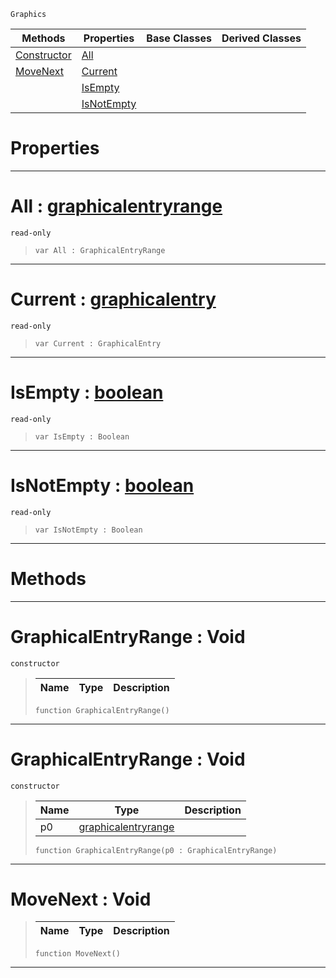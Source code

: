  `Graphics`

|Methods|Properties|Base Classes|Derived Classes|
|---|---|---|---|
|[ Constructor](https://github.com/PlasmaEngine/PlasmaDocs/blob/master/code_reference/class_reference/graphicalentryrange.markdown#graphicalentryrange-void)|[ All](https://github.com/PlasmaEngine/PlasmaDocs/blob/master/code_reference/class_reference/graphicalentryrange.markdown#all-plasma-engine-document)| | |
|[ MoveNext](https://github.com/PlasmaEngine/PlasmaDocs/blob/master/code_reference/class_reference/graphicalentryrange.markdown#movenext-void)|[ Current](https://github.com/PlasmaEngine/PlasmaDocs/blob/master/code_reference/class_reference/graphicalentryrange.markdown#current-plasma-engine-docu)| | |
| |[ IsEmpty](https://github.com/PlasmaEngine/PlasmaDocs/blob/master/code_reference/class_reference/graphicalentryrange.markdown#isempty-plasma-engine-docu)| | |
| |[ IsNotEmpty](https://github.com/PlasmaEngine/PlasmaDocs/blob/master/code_reference/class_reference/graphicalentryrange.markdown#isnotempty-plasma-engine-d)| | |


 #  Properties


---  
 #  All : [graphicalentryrange](https://github.com/PlasmaEngine/PlasmaDocs/blob/master/code_reference/class_reference/graphicalentryrange.markdown)

 `read-only`

> 
> ``` lang=cpp, name=Lightning
> var All : GraphicalEntryRange


---  
 #  Current : [graphicalentry](https://github.com/PlasmaEngine/PlasmaDocs/blob/master/code_reference/class_reference/graphicalentry.markdown)

 `read-only`

> 
> ``` lang=cpp, name=Lightning
> var Current : GraphicalEntry


---  
 #  IsEmpty : [boolean](https://github.com/PlasmaEngine/PlasmaDocs/blob/master/code_reference/lightning_base_types/boolean.markdown)

 `read-only`

> 
> ``` lang=cpp, name=Lightning
> var IsEmpty : Boolean


---  
 #  IsNotEmpty : [boolean](https://github.com/PlasmaEngine/PlasmaDocs/blob/master/code_reference/lightning_base_types/boolean.markdown)

 `read-only`

> 
> ``` lang=cpp, name=Lightning
> var IsNotEmpty : Boolean


---  
 #  Methods


---  
 #  GraphicalEntryRange : Void

 `constructor`

> 
> |Name|Type|Description|
> |---|---|---|
> ``` lang=cpp, name=Lightning
> function GraphicalEntryRange()
> ``` 


---  
 #  GraphicalEntryRange : Void

 `constructor`

> 
> |Name|Type|Description|
> |---|---|---|
> |p0|[graphicalentryrange](https://github.com/PlasmaEngine/PlasmaDocs/blob/master/code_reference/class_reference/graphicalentryrange.markdown)| |
> ``` lang=cpp, name=Lightning
> function GraphicalEntryRange(p0 : GraphicalEntryRange)
> ``` 


---  
 #  MoveNext : Void

> 
> |Name|Type|Description|
> |---|---|---|
> ``` lang=cpp, name=Lightning
> function MoveNext()
> ``` 


---  
 

 
